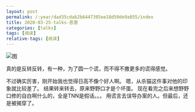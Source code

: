 ```yaml
---
layout: post
permalink: /:year/dad35cdab2b6447385ee18d50de9a055/index
title: 2020-03-25-talks-恶意
categories: [talks]
tags: [阅读]
relative-tags: [阅读]
---
```


![图](https://gitee.com/linxingyang/at-2020-10-02-image/raw/master/image/T-talks/image/2020/books/ey.jpg)

真的是反转反转，有一种，为了圆一个谎，而不得不撒更多的谎得感觉。

不过确实厉害，刚开始我也觉得日高不像个好人啊。
嗯，从杀猫这件事对他的印象就比较差了。
结果转来转去，原来野野口才是个坏蛋。
现在看完之后来想野野口修的自白啊什么的，全是TNN是假话。。。
用谎言去误导办案的人。但最后，还是被揭穿了。


